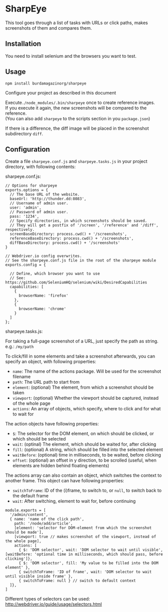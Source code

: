 # SharpEye
This tool goes through a list of tasks with URLs or click paths, makes screenshots of them and compares them.

## Installation
You need to install selenium and the browsers you want to test.

## Usage
`npm install burdamagazinorg/sharpeye`

Configure your project as described in this document

Execute`./node_modules/.bin/sharpeye` once to create reference images.  
If you execute it again, the new screenshots will be compared to the reference.  
(You can also add `sharpeye` to the scripts section in you `package.json`)

If there is a difference, the diff image will be placed in the screenshot subdirectory `diff`.


## Configuration

Create a file `sharpeye.conf.js` and `sharpeye.tasks.js` in your project directory, with following contents:

sharpeye.conf.js:
```
// Options for sharpeye
exports.options = {
  // The base URL of the website.
  baseUrl: 'http://thunder.dd:8083',
  // Username of admin user.
  user: 'admin',
  // Password of admin user.
  pass: '1234',
  // Specify directories, in which screenshots should be saved.
  // They will get a postfix of '/screen', '/reference' and '/diff', respectively.
  screenBaseDirectory: process.cwd() + '/screenshots',
  referenceBaseDirectory: process.cwd() + '/screenshots',
  diffBaseDirectory: process.cwd() + '/screenshots'
}

// Webdriver.io config overwrites.
// See the sharpeye.conf.js file in the root of the sharpeye module
exports.config = {

  // Define, which browser you want to use
  // See: https://github.com/SeleniumHQ/selenium/wiki/DesiredCapabilities
  capabilities: [
    {
      browserName: 'firefox'
    },
    {
      browserName: 'chrome'
    }
  ]
};

```

sharpeye.tasks.js:

For taking a full-page screenshot of a URL, just specify the path as string. e.g.:
`/my/path`

To click/fill in some elements and take a screenshot afterwards, you can specify an object, with following properties:

- `name`: The name of the actions package. Will be used for the screenshot filename
- `path`: The URL path to start from
- `element`: (optional) The element, from which a screenshot should be taken
- `viewport`: (optional) Whether the viewport should be captured, instead of the whole page
- `actions`: An array of objects, which specify, where to click and for what to wait for

The action objects have following properties:
- `$`: The selector for the DOM element, on which should be clicked, or which should be selected
- `wait`: (optinal) The element, which should be waited for, after clicking
- `fill`: (optional) A string, which should be filled into the selected element
- `waitBefore`: (optional) time in milliseconds, to be waited, before clicking
- `offset`: (optional) an offset in y direction, to be scrolled (useful, when elements are hidden behind floating elements)

The actions array can also contain an object, which switches the context to another frame. This object can have following properties:
- `switchToFrame`: ID of the (i)frame, to switch to, or `null`, to switch back to the default frame
- `wait`: After switching, element to wait for, before continuing


```
module.exports = [
  '/admin/content',
  { name: 'name of the click path',
    path: '/node/add/article',
    [element: 'selector for DOM-element from which the screenshot should be made'],
    [viewport: true // makes screenshot of the viewport, instead of the whole page],
    actions: [
      { $: 'DOM selector', wait: 'DOM selector to wait until visible', [waitBefore: 'optional time in milliseconds, which should pass, before clicking']},
      { $: 'DOM selector', fill: 'My value to be filled into the DOM element' },
      { switchToFrame: 'ID of frame', wait: 'DOM selector to wait until visible inside frame' },
      { switchToFrame: null } // switch to default context
  ]},
]

```

Different types of selectors can be used: http://webdriver.io/guide/usage/selectors.html

